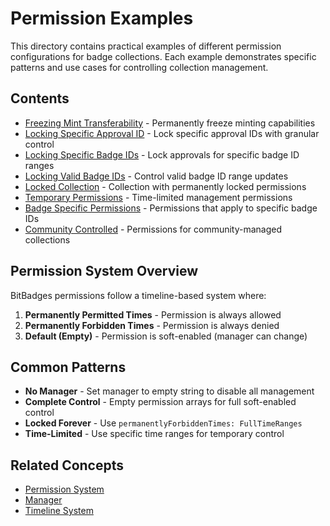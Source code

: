 # Permission Examples

This directory contains practical examples of different permission configurations for badge collections. Each example demonstrates specific patterns and use cases for controlling collection management.

## Contents

* [Freezing Mint Transferability](freezing-mint-transferability.md) - Permanently freeze minting capabilities
* [Locking Specific Approval ID](locking-specific-approval-id.md) - Lock specific approval IDs with granular control
* [Locking Specific Badge IDs](locking-specific-badge-ids.md) - Lock approvals for specific badge ID ranges
* [Locking Valid Badge IDs](locking-valid-badge-ids.md) - Control valid badge ID range updates
* [Locked Collection](locked-collection.md) - Collection with permanently locked permissions
* [Temporary Permissions](temporary-permissions.md) - Time-limited management permissions
* [Badge Specific Permissions](badge-specific-permissions.md) - Permissions that apply to specific badge IDs
* [Community Controlled](community-controlled.md) - Permissions for community-managed collections

## Permission System Overview

BitBadges permissions follow a timeline-based system where:

1. **Permanently Permitted Times** - Permission is always allowed
2. **Permanently Forbidden Times** - Permission is always denied
3. **Default (Empty)** - Permission is soft-enabled (manager can change)

## Common Patterns

* **No Manager** - Set manager to empty string to disable all management
* **Complete Control** - Empty permission arrays for full soft-enabled control
* **Locked Forever** - Use `permanentlyForbiddenTimes: FullTimeRanges`
* **Time-Limited** - Use specific time ranges for temporary control

## Related Concepts

* [Permission System](broken-reference)
* [Manager](../../concepts/manager.md)
* [Timeline System](../../concepts/timeline-system.md)

